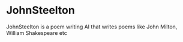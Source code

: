 # JohnSteelton
JohnSteelton is a poem writing AI that writes poems like John Milton, William Shakespeare etc
